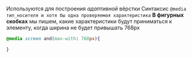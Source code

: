 Используются для построения *адаптивной* вёрстки
Синтаксис
`@media тип_носителя и хотя бы одна проверяемая характеристика`
**В фигурных скобках** мы пишем, какие характеристики будут приниматься к элементу, когда ширина не будет привышать 768px

```css
@media screen and(max-with: 768px){

}
```